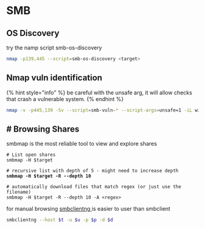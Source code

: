 # SMB

## OS Discovery

try the namp script smb-os-discovery

```bash
nmap -p139,445 --script=smb-os-discovery <target>
```

## Nmap vuln identification

{% hint style="info" %}
be careful with the unsafe arg, it will allow checks that crash a vulnerable system.
{% endhint %}

```bash
nmap -v -p445,139 -Sv --script=smb-vuln-* --script-args=unsafe=1 -iL windows-smb-ips  
```

## # Browsing Shares

smbmap is the most reliable tool to view and explore shares

<pre class="language-bash"><code class="lang-bash"># List open shares
smbmap -H $target

# recursive list with depth of 5 - might need to increase depth
<strong>smbmap -H $target -R --depth 10
</strong>
# automatically download files that match regex (or just use the filename)
smbmap -H $target -R --depth 10 -A &#x3C;regex>
</code></pre>

for manual browsing [smbclientng ](https://github.com/p0dalirius/smbclient-ng)is easier to user than smbclient

```bash
smbclientng --host $t -u $u -p $p -d $d
```

